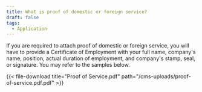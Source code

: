 ```yaml
---
title: What is proof of domestic or foreign service?
draft: false
tags:
  - Application
---
```

If you are required to attach proof of domestic or foreign service, you will have to provide a Certificate of Employment with your full name, company's name, position, actual duration of employment, and company's stamp, seal, or signature. You may refer to the samples below.

{{< file-download title="Proof of Service.pdf" path="/cms-uploads/proof-of-service.pdf.pdf" >}}
